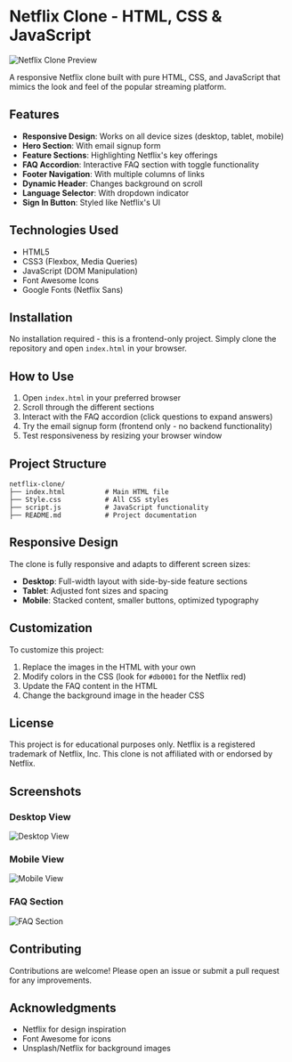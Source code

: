 # Netflix Clone - HTML, CSS & JavaScript

![Netflix Clone Preview](https://assets.nflxext.com/ffe/siteui/vlv3/9d3533b2-0e2b-40b2-95e0-ecd7979cc88b/a3873901-5b7c-46eb-b9fa-12fea5197bd3/IN-en-20240311-popsignuptwoweeks-perspective_alpha_website_large.jpg)

A responsive Netflix clone built with pure HTML, CSS, and JavaScript that mimics the look and feel of the popular streaming platform.

## Features

- **Responsive Design**: Works on all device sizes (desktop, tablet, mobile)
- **Hero Section**: With email signup form
- **Feature Sections**: Highlighting Netflix's key offerings
- **FAQ Accordion**: Interactive FAQ section with toggle functionality
- **Footer Navigation**: With multiple columns of links
- **Dynamic Header**: Changes background on scroll
- **Language Selector**: With dropdown indicator
- **Sign In Button**: Styled like Netflix's UI

## Technologies Used

- HTML5
- CSS3 (Flexbox, Media Queries)
- JavaScript (DOM Manipulation)
- Font Awesome Icons
- Google Fonts (Netflix Sans)

## Installation

No installation required - this is a frontend-only project. Simply clone the repository and open `index.html` in your browser.

## How to Use

1. Open `index.html` in your preferred browser
2. Scroll through the different sections
3. Interact with the FAQ accordion (click questions to expand answers)
4. Try the email signup form (frontend only - no backend functionality)
5. Test responsiveness by resizing your browser window

## Project Structure

```
netflix-clone/
├── index.html          # Main HTML file
├── Style.css           # All CSS styles
├── script.js           # JavaScript functionality
├── README.md           # Project documentation
```

## Responsive Design

The clone is fully responsive and adapts to different screen sizes:

- **Desktop**: Full-width layout with side-by-side feature sections
- **Tablet**: Adjusted font sizes and spacing
- **Mobile**: Stacked content, smaller buttons, optimized typography

## Customization

To customize this project:

1. Replace the images in the HTML with your own
2. Modify colors in the CSS (look for `#db0001` for the Netflix red)
3. Update the FAQ content in the HTML
4. Change the background image in the header CSS

## License

This project is for educational purposes only. Netflix is a registered trademark of Netflix, Inc. This clone is not affiliated with or endorsed by Netflix.

## Screenshots

### Desktop View
![Desktop View](screenshots/desktop.png)

### Mobile View
![Mobile View](screenshots/mobile.png)

### FAQ Section
![FAQ Section](screenshots/faq.png)

## Contributing

Contributions are welcome! Please open an issue or submit a pull request for any improvements.

## Acknowledgments

- Netflix for design inspiration
- Font Awesome for icons
- Unsplash/Netflix for background images
